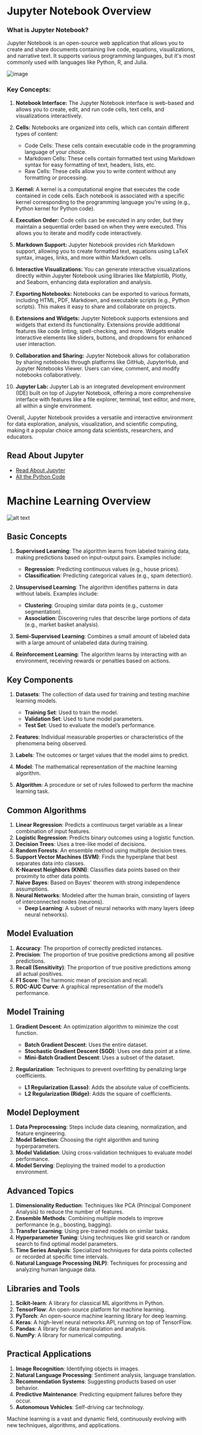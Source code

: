 # Jupyter Notebook Overview

### What is Jupyter Notebook?

Jupyter Notebook is an open-source web application that allows you to create and share documents containing live code, equations, visualizations, and narrative text. It supports various programming languages, but it's most commonly used with languages like Python, R, and Julia.

![image](https://github.com/princekumarg/intermediate-python-course/assets/86905668/3dae8d11-0a21-405d-bc30-ef205475acac)

### Key Concepts:

1. **Notebook Interface:** The Jupyter Notebook interface is web-based and allows you to create, edit, and run code cells, text cells, and visualizations interactively.

2. **Cells:** Notebooks are organized into cells, which can contain different types of content:

   - Code Cells: These cells contain executable code in the programming language of your choice.
   - Markdown Cells: These cells contain formatted text using Markdown syntax for easy formatting of text, headers, lists, etc.
   - Raw Cells: These cells allow you to write content without any formatting or processing.

3. **Kernel:** A kernel is a computational engine that executes the code contained in code cells. Each notebook is associated with a specific kernel corresponding to the programming language you're using (e.g., Python kernel for Python code).

4. **Execution Order:** Code cells can be executed in any order, but they maintain a sequential order based on when they were executed. This allows you to iterate and modify code interactively.

5. **Markdown Support:** Jupyter Notebook provides rich Markdown support, allowing you to create formatted text, equations using LaTeX syntax, images, links, and more within Markdown cells.

6. **Interactive Visualizations:** You can generate interactive visualizations directly within Jupyter Notebook using libraries like Matplotlib, Plotly, and Seaborn, enhancing data exploration and analysis.

7. **Exporting Notebooks:** Notebooks can be exported to various formats, including HTML, PDF, Markdown, and executable scripts (e.g., Python scripts). This makes it easy to share and collaborate on projects.

8. **Extensions and Widgets:** Jupyter Notebook supports extensions and widgets that extend its functionality. Extensions provide additional features like code linting, spell-checking, and more. Widgets enable interactive elements like sliders, buttons, and dropdowns for enhanced user interaction.

9. **Collaboration and Sharing:** Jupyter Notebook allows for collaboration by sharing notebooks through platforms like GitHub, JupyterHub, and Jupyter Notebooks Viewer. Users can view, comment, and modify notebooks collaboratively.

10. **Jupyter Lab:** Jupyter Lab is an integrated development environment (IDE) built on top of Jupyter Notebook, offering a more comprehensive interface with features like a file explorer, terminal, text editor, and more, all within a single environment.

Overall, Jupyter Notebook provides a versatile and interactive environment for data exploration, analysis, visualization, and scientific computing, making it a popular choice among data scientists, researchers, and educators.

## Read About Jupyter

- [Read About Jupyter](https://jupyter.org/)
- [All the Python Code](https://colab.research.google.com/drive/1BqCcW9DjMdgjYsGmT9RNq9d-pDhtQ4E1)

# Machine Learning Overview

![alt text](image.png)

## Basic Concepts

1. **Supervised Learning**: The algorithm learns from labeled training data, making predictions based on input-output pairs. Examples include:

   - **Regression**: Predicting continuous values (e.g., house prices).
   - **Classification**: Predicting categorical values (e.g., spam detection).

2. **Unsupervised Learning**: The algorithm identifies patterns in data without labels. Examples include:

   - **Clustering**: Grouping similar data points (e.g., customer segmentation).
   - **Association**: Discovering rules that describe large portions of data (e.g., market basket analysis).

3. **Semi-Supervised Learning**: Combines a small amount of labeled data with a large amount of unlabeled data during training.

4. **Reinforcement Learning**: The algorithm learns by interacting with an environment, receiving rewards or penalties based on actions.

## Key Components

1. **Datasets**: The collection of data used for training and testing machine learning models.

   - **Training Set**: Used to train the model.
   - **Validation Set**: Used to tune model parameters.
   - **Test Set**: Used to evaluate the model’s performance.

2. **Features**: Individual measurable properties or characteristics of the phenomena being observed.

3. **Labels**: The outcomes or target values that the model aims to predict.

4. **Model**: The mathematical representation of the machine learning algorithm.

5. **Algorithm**: A procedure or set of rules followed to perform the machine learning task.

## Common Algorithms

1. **Linear Regression**: Predicts a continuous target variable as a linear combination of input features.
2. **Logistic Regression**: Predicts binary outcomes using a logistic function.
3. **Decision Trees**: Uses a tree-like model of decisions.
4. **Random Forests**: An ensemble method using multiple decision trees.
5. **Support Vector Machines (SVM)**: Finds the hyperplane that best separates data into classes.
6. **K-Nearest Neighbors (KNN)**: Classifies data points based on their proximity to other data points.
7. **Naive Bayes**: Based on Bayes' theorem with strong independence assumptions.
8. **Neural Networks**: Modeled after the human brain, consisting of layers of interconnected nodes (neurons).
   - **Deep Learning**: A subset of neural networks with many layers (deep neural networks).

## Model Evaluation

1. **Accuracy**: The proportion of correctly predicted instances.
2. **Precision**: The proportion of true positive predictions among all positive predictions.
3. **Recall (Sensitivity)**: The proportion of true positive predictions among all actual positives.
4. **F1 Score**: The harmonic mean of precision and recall.
5. **ROC-AUC Curve**: A graphical representation of the model’s performance.

## Model Training

1. **Gradient Descent**: An optimization algorithm to minimize the cost function.

   - **Batch Gradient Descent**: Uses the entire dataset.
   - **Stochastic Gradient Descent (SGD)**: Uses one data point at a time.
   - **Mini-Batch Gradient Descent**: Uses a subset of the dataset.

2. **Regularization**: Techniques to prevent overfitting by penalizing large coefficients.
   - **L1 Regularization (Lasso)**: Adds the absolute value of coefficients.
   - **L2 Regularization (Ridge)**: Adds the square of coefficients.

## Model Deployment

1. **Data Preprocessing**: Steps include data cleaning, normalization, and feature engineering.
2. **Model Selection**: Choosing the right algorithm and tuning hyperparameters.
3. **Model Validation**: Using cross-validation techniques to evaluate model performance.
4. **Model Serving**: Deploying the trained model to a production environment.

## Advanced Topics

1. **Dimensionality Reduction**: Techniques like PCA (Principal Component Analysis) to reduce the number of features.
2. **Ensemble Methods**: Combining multiple models to improve performance (e.g., boosting, bagging).
3. **Transfer Learning**: Using pre-trained models on similar tasks.
4. **Hyperparameter Tuning**: Using techniques like grid search or random search to find optimal model parameters.
5. **Time Series Analysis**: Specialized techniques for data points collected or recorded at specific time intervals.
6. **Natural Language Processing (NLP)**: Techniques for processing and analyzing human language data.

## Libraries and Tools

1. **Scikit-learn**: A library for classical ML algorithms in Python.
2. **TensorFlow**: An open-source platform for machine learning.
3. **PyTorch**: An open-source machine learning library for deep learning.
4. **Keras**: A high-level neural networks API, running on top of TensorFlow.
5. **Pandas**: A library for data manipulation and analysis.
6. **NumPy**: A library for numerical computing.

## Practical Applications

1. **Image Recognition**: Identifying objects in images.
2. **Natural Language Processing**: Sentiment analysis, language translation.
3. **Recommendation Systems**: Suggesting products based on user behavior.
4. **Predictive Maintenance**: Predicting equipment failures before they occur.
5. **Autonomous Vehicles**: Self-driving car technology.

Machine learning is a vast and dynamic field, continuously evolving with new techniques, algorithms, and applications.
